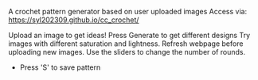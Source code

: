 A crochet pattern generator based on user uploaded images
Access via: https://syl202309.github.io/cc_crochet/


Upload an image to get ideas!
Press Generate to get different designs
Try images with different saturation and lightness.
Refresh webpage before uploading new images.
Use the sliders to change the number of rounds.
- Press 'S' to save pattern

